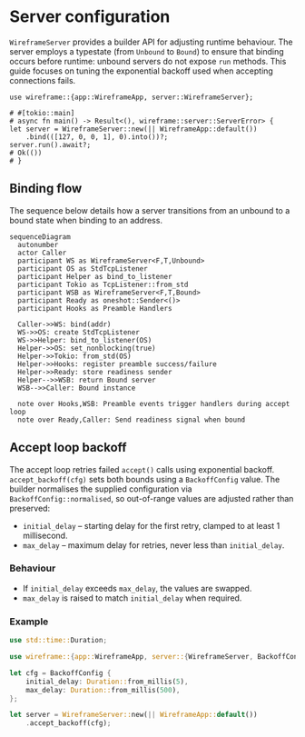 # Server configuration

`WireframeServer` provides a builder API for adjusting runtime behaviour. The
server employs a typestate (from `Unbound` to `Bound`) to ensure that binding
occurs before runtime: unbound servers do not expose `run` methods. This guide
focuses on tuning the exponential backoff used when accepting connections fails.

```rust,no_run
use wireframe::{app::WireframeApp, server::WireframeServer};

# #[tokio::main]
# async fn main() -> Result<(), wireframe::server::ServerError> {
let server = WireframeServer::new(|| WireframeApp::default())
    .bind(([127, 0, 0, 1], 0).into())?;
server.run().await?;
# Ok(())
# }
```

## Binding flow

The sequence below details how a server transitions from an unbound to a bound
state when binding to an address.

```mermaid
sequenceDiagram
  autonumber
  actor Caller
  participant WS as WireframeServer<F,T,Unbound>
  participant OS as StdTcpListener
  participant Helper as bind_to_listener
  participant Tokio as TcpListener::from_std
  participant WSB as WireframeServer<F,T,Bound>
  participant Ready as oneshot::Sender<()>
  participant Hooks as Preamble Handlers

  Caller->>WS: bind(addr)
  WS->>OS: create StdTcpListener
  WS->>Helper: bind_to_listener(OS)
  Helper->>OS: set_nonblocking(true)
  Helper->>Tokio: from_std(OS)
  Helper->>Hooks: register preamble success/failure
  Helper->>Ready: store readiness sender
  Helper-->>WSB: return Bound server
  WSB-->>Caller: Bound instance

  note over Hooks,WSB: Preamble events trigger handlers during accept loop
  note over Ready,Caller: Send readiness signal when bound
```

## Accept loop backoff

The accept loop retries failed `accept()` calls using exponential backoff.
`accept_backoff(cfg)` sets both bounds using a `BackoffConfig` value. The
builder normalises the supplied configuration via `BackoffConfig::normalised`,
so out-of-range values are adjusted rather than preserved:

- `initial_delay` – starting delay for the first retry, clamped to at least 1
  millisecond.
- `max_delay` – maximum delay for retries, never less than `initial_delay`.

### Behaviour

- If `initial_delay` exceeds `max_delay`, the values are swapped.
- `max_delay` is raised to match `initial_delay` when required.

### Example

```rust
use std::time::Duration;

use wireframe::{app::WireframeApp, server::{WireframeServer, BackoffConfig}};

let cfg = BackoffConfig {
    initial_delay: Duration::from_millis(5),
    max_delay: Duration::from_millis(500),
};

let server = WireframeServer::new(|| WireframeApp::default())
    .accept_backoff(cfg);
```
